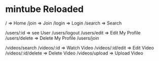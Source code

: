 # mintube Reloaded

/ => Home
/join => Join
/login => Login
/search => Search

/users/:id => see User
/users/logout
/users/edit => Edit My Profile
/users/delete => Delete My Profile
/users/join

/videos/search
/videos/:id => Watch Video
/videos/:id/edit => Edit Video
/videos/:id/delete => Delete Video
/videos/upload => Upload Video
